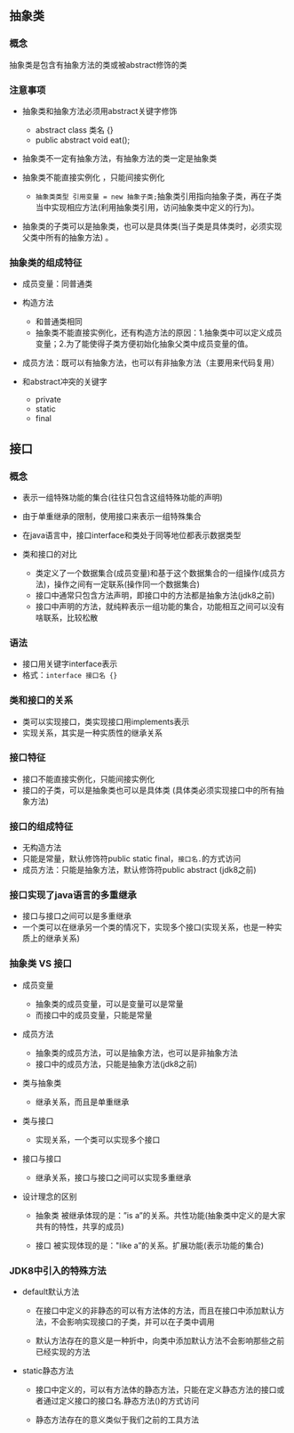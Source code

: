 ## 抽象类

### 概念

抽象类是包含有抽象方法的类或被abstract修饰的类 

### 注意事项

- 抽象类和抽象方法必须用abstract关键字修饰  

	- abstract class 类名 {} 
	- public abstract void eat(); 

- 抽象类不一定有抽象方法，有抽象方法的类一定是抽象类 

- 抽象类不能直接实例化 ，只能间接实例化

    - `抽象类类型 引用变量 = new 抽象子类;`抽象类引用指向抽象子类，再在子类当中实现相应方法(利用抽象类引用，访问抽象类中定义的行为)。

- 抽象类的子类可以是抽象类，也可以是具体类(当子类是具体类时，必须实现父类中所有的抽象方法) 。

### 抽象类的组成特征

- 成员变量：同普通类

- 构造方法

	- 和普通类相同
	- 抽象类不能直接实例化，还有构造方法的原因：1.抽象类中可以定义成员变量；2.为了能使得子类方便初始化抽象父类中成员变量的值。

- 成员方法：既可以有抽象方法，也可以有非抽象方法（主要用来代码复用）

- 和abstract冲突的关键字
	- private
	- static
	- final

## 接口

### 概念

- 表示一组特殊功能的集合(往往只包含这组特殊功能的声明)
- 由于单重继承的限制，使用接口来表示一组特殊集合
- 在java语言中，接口interface和类处于同等地位都表示数据类型
- 类和接口的对比

    - 类定义了一个数据集合(成员变量)和基于这个数据集合的一组操作(成员方法)，操作之间有一定联系(操作同一个数据集合)
    - 接口中通常只包含方法声明，即接口中的方法都是抽象方法(jdk8之前)
    - 接口中声明的方法，就纯粹表示一组功能的集合，功能相互之间可以没有啥联系，比较松散

### 语法

- 接口用关键字interface表示 
- 格式：`interface 接口名 {}` 

### 类和接口的关系

- 类可以实现接口，类实现接口用implements表示 
- 实现关系，其实是一种实质性的继承关系

### 接口特征

- 接口不能直接实例化，只能间接实例化
- 接口的子类，可以是抽象类也可以是具体类 (具体类必须实现接口中的所有抽象方法)

### 接口的组成特征

- 无构造方法
- 只能是常量，默认修饰符public static final，`接口名.`的方式访问
- 成员方法：只能是抽象方法，默认修饰符public abstract (jdk8之前)

### 接口实现了java语言的多重继承

- 接口与接口之间可以是多重继承
- 一个类可以在继承另一个类的情况下，实现多个接口(实现关系，也是一种实质上的继承关系)

### 抽象类 VS 接口

- 成员变量

    - 抽象类的成员变量，可以是变量可以是常量
    - 而接口中的成员变量，只能是常量

- 成员方法

    - 抽象类的成员方法，可以是抽象方法，也可以是非抽象方法
    - 接口中的成员方法，只能是抽象方法(jdk8之前)


- 类与抽象类

    - 继承关系，而且是单重继承

- 类与接口

    - 实现关系，一个类可以实现多个接口

- 接口与接口

    - 继承关系，接口与接口之间可以实现多重继承

- 设计理念的区别

	- 抽象类 被继承体现的是：”is a”的关系。共性功能(抽象类中定义的是大家共有的特性，共享的成员)

	- 接口 被实现体现的是："like a”的关系。扩展功能(表示功能的集合)

### JDK8中引入的特殊方法

- default默认方法

	- 在接口中定义的非静态的可以有方法体的方法，而且在接口中添加默认方法，不会影响实现接口的子类，并可以在子类中调用

	- 默认方法存在的意义是一种折中，向类中添加默认方法不会影响那些之前已经实现的方法

- static静态方法

	- 接口中定义的，可以有方法体的静态方法，只能在定义静态方法的接口或者通过定义接口的接口名.静态方法()的方式访问

	- 静态方法存在的意义类似于我们之前的工具方法

